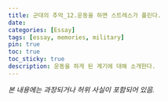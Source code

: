 ```yaml
---
title: 군대의 추억_12.운동을 하면 스트레스가 풀린다.
date: 
categories: [Essay]
tags: [essay, memories, military]
pin: true
toc: true
toc_sticky: true
description: 운동을 하게 된 계기에 대해 소개한다.
---
```


_본 내용에는 과장되거나 허위 사실이 포함되어 있음._